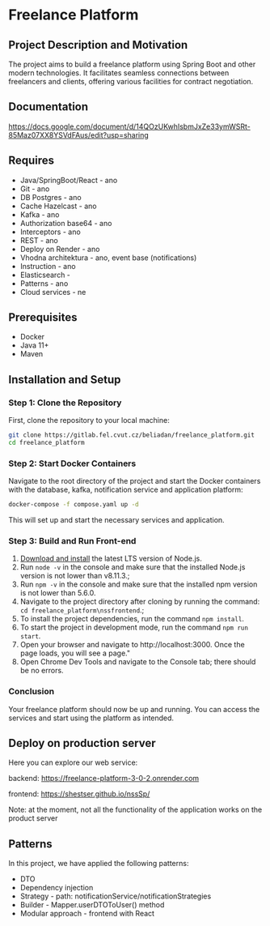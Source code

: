 # Freelance Platform

## Project Description and Motivation

The project aims to build a freelance platform using Spring Boot and other modern technologies. It facilitates seamless connections between freelancers and clients, offering various facilities for contract negotiation.

## Documentation
https://docs.google.com/document/d/14QOzUKwhIsbmJxZe33ymWSRt-85Maz07XX8YSVdFAus/edit?usp=sharing

## Requires
- Java/SpringBoot/React - ano
- Git - ano
- DB Postgres - ano
- Cache Hazelcast - ano
- Kafka - ano
- Authorization base64 - ano
- Interceptors - ano
- REST - ano
- Deploy on Render - ano
- Vhodna architektura - ano, event base (notifications)
- Instruction - ano
- Elasticsearch - 
- Patterns - ano
- Cloud services - ne

## Prerequisites

- Docker
- Java 11+
- Maven

## Installation and Setup

### Step 1: Clone the Repository

First, clone the repository to your local machine:

```bash
git clone https://gitlab.fel.cvut.cz/beliadan/freelance_platform.git
cd freelance_platform
```

### Step 2: Start Docker Containers

Navigate to the root directory of the project and start the Docker containers with the database, kafka, notification service and application platform:

```bash
docker-compose -f compose.yaml up -d
```

This will set up and start the necessary services and application.

### Step 3: Build and Run Front-end
1. [Download and install](https://nodejs.org/en/) the latest LTS version of Node.js.
2. Run `node -v` in the console and make sure that the installed Node.js version is not lower than v8.11.3.;
3. Run `npm -v` in the console and make sure that the installed npm version is not lower than 5.6.0.
4. Navigate to the project directory after cloning by running the command: `cd freelance_platform\nssfrontend`.;
5. To install the project dependencies, run the command `npm install`.
6. To start the project in development mode, run the command `npm run start`.
7. Open your browser and navigate to http://localhost:3000. Once the page loads, you will see a page."
8. Open Chrome Dev Tools and navigate to the Console tab; there should be no errors.

### Conclusion

Your freelance platform should now be up and running. You can access the services and start using the platform as intended.

## Deploy on production server

Here you can explore our web service:

backend: https://freelance-platform-3-0-2.onrender.com

frontend: https://shestser.github.io/nssSp/

Note: at the moment, not all the functionality of the application works on the product server


## Patterns

In this project, we have applied the following patterns:

- DTO
- Dependency injection
- Strategy - path: notificationService/notificationStrategies
- Builder - Mapper.userDTOToUser() method
- Modular approach - frontend with React